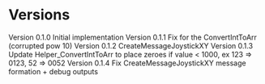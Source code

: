 # Versions

Version 0.1.0 Initial implementation
Version 0.1.1 Fix for the ConvertIntToArr (corrupted pow 10)
Version 0.1.2 CreateMessageJoystickXY
Version 0.1.3 Update Helper_ConvertIntToArr to place zeroes if value < 1000, ex 123 => 0123, 52 => 0052
Version 0.1.4 Fix CreateMessageJoystickXY message formation + debug outputs